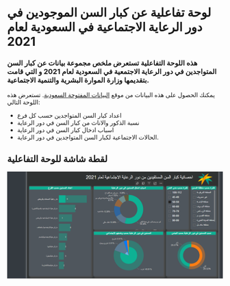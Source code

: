 # لوحة تفاعلية عن كبار السن الموجودين في دور الرعاية الاجتماعية في السعودية لعام 2021
###  هذه اللوحة التفاعلية تستعرض ملخص مجموعة بيانات عن كبار السن المتواجدين في دور الرعاية الاجتمعية في السعودية لعام 2021 و التي قامت بتقديمها وزارة الموارة البشرية والتنمية الاجتماعية. 
يمكنك الحصول على هذه البيانات من موقع [البيانات المفتوحة السعودية](https://od.data.gov.sa/Data/ar/dataset/the-number-of-the-elderly-benefiting-from-social-care-homes-for-the-year-2021).
تستعرض هذه اللوحة التالي:
* اعداد كبار السن المتواجدين حسب كل فرع 
* نسبة الذكور والاناث من كبار السن في دور الرعاية 
*  اسباب ادخال كبار السن في دور الرعاية 
* الحالات الاجتماعية لكبار السن المتواجدين في دور الرعاية.

## لقطة شاشة للوحة التفاعلية 
![لقطة شاشة للوحة](/دور_الرعاية.png)

